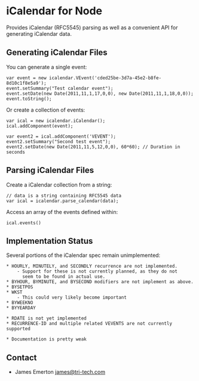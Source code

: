 iCalendar for Node
==================

Provides iCalendar (RFC5545) parsing as well as a convenient API for generating iCalendar data.


Generating iCalendar Files
--------------------------

You can generate a single event:

    var event = new icalendar.VEvent('cded25be-3d7a-45e2-b8fe-8d10c1f8e5a9');
    event.setSummary("Test calendar event");
    event.setDate(new Date(2011,11,1,17,0,0), new Date(2011,11,1,18,0,0));
    event.toString();


Or create a collection of events:

    var ical = new icalendar.iCalendar();
    ical.addComponent(event);

    var event2 = ical.addComponent('VEVENT');
    event2.setSummary("Second test event");
    event2.setDate(new Date(2011,11,5,12,0,0), 60*60); // Duration in seconds


Parsing iCalendar Files
-----------------------

Create a iCalendar collection from a string:

    // data is a string containing RFC5545 data
    var ical = icalendar.parse_calendar(data);

Access an array of the events defined within:

    ical.events()


Implementation Status
---------------------

Several portions of the iCalendar spec remain unimplemented:

    * HOURLY, MINUTELY, and SECONDLY recurrence are not implemented.
        - Support for these is not currently planned, as they do not
          seem to be found in actual use.
    * BYHOUR, BYMINUTE, and BYSECOND modifiers are not implement as above.
    * BYSETPOS
    * WKST
        - This could very likely become important
    * BYWEEKNO
    * BYYEARDAY

    * RDATE is not yet implemented
    * RECURRENCE-ID and multiple related VEVENTS are not currently supported

    * Documentation is pretty weak


Contact
-------

 * James Emerton <james@tri-tech.com>
